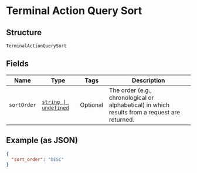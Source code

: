<!-- Optimized: 2025-10-06 -->
<!-- RPM: 1.6.2.1.1.6.2.1_terminal-action-query-sort_20251006 -->
<!-- Session: E2E RPM DNA Application -->
<!-- AOM: RND (Reggie & Dro) -->
<!-- COI: TECHNOLOGY -->
<!-- RPM: HIGH -->
<!-- ACTION: BUILD -->


# Terminal Action Query Sort

## Structure

`TerminalActionQuerySort`

## Fields

| Name | Type | Tags | Description |
|  --- | --- | --- | --- |
| `sortOrder` | [`string \| undefined`](../../doc/models/sort-order.md) | Optional | The order (e.g., chronological or alphabetical) in which results from a request are returned. |

## Example (as JSON)

```json
{
  "sort_order": "DESC"
}
```
